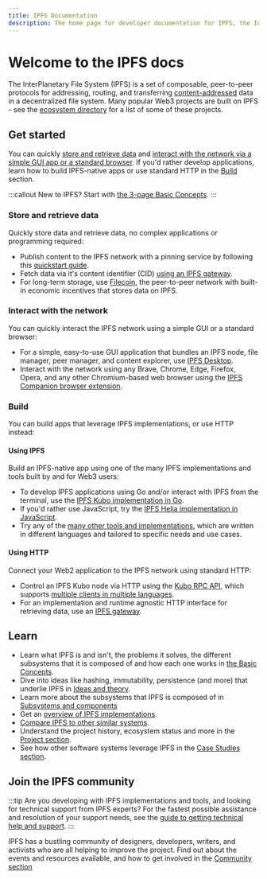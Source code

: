 ```yaml
---
title: IPFS Documentation
description: The home page for developer documentation for IPFS, the InterPlanetary File System.
---
```


# Welcome to the IPFS docs

The InterPlanetary File System (IPFS) is a set of composable, peer-to-peer protocols for addressing, routing, and transferring [content-addressed](concepts/glossary.md#content-addressing) data in a decentralized file system. Many popular Web3 projects are built on IPFS - see the [ecosystem directory](https://ecosystem.ipfs.tech) for a list of some of these projects.

## Get started

You can quickly [store and retrieve data](#store-and-retrieve-data) and [interact with the network via a simple GUI app or a standard browser](#interact-with-the-network). If you'd rather develop applications, learn how to build IPFS-native apps or use standard HTTP in the [Build](#build) section.

:::callout
New to IPFS? Start with
[the 3-page Basic Concepts](./concepts/README.md#learn-the-basics).
:::

### Store and retrieve data

Quickly store data and retrieve data, no complex applications or programming required:

- Publish content to the IPFS network with a pinning service by following this [quickstart guide](./quickstart/publish.md).
- Fetch data via it's <VueCustomTooltip label="An address used to point to data in IPFS, based on the content itself, as opposed to the location." underlined multiline is-medium>content identifier (CID)</VueCustomTooltip> [using an IPFS gateway](./quickstart/retrieve.md#fetching-the-cid-with-an-ipfs-gateway).
- For long-term storage, use [Filecoin](https://docs.filecoin.io/), the peer-to-peer network with built-in economic incentives that stores data on IPFS.

### Interact with the network 

You can quickly interact the IPFS network using a simple GUI or a standard browser:

- For a simple, easy-to-use GUI application that bundles an IPFS node, file manager, peer manager, and content explorer, use [IPFS Desktop](./install/ipfs-desktop.md).
- Interact with the network using any Brave, Chrome, Edge, Firefox, Opera, and any other Chromium-based web browser using the [IPFS Companion browser extension](./install/ipfs-companion.md).

### Build

You can build apps that leverage IPFS implementations, or use HTTP instead:

#### Using IPFS

Build an IPFS-native app using one of the many IPFS <VueCustomTooltip label="Software, written in any programming language, with functionality to process and transmit content-addressed data. Some implementations are optimized for specific use cases or devices, or use different subsystems to handle content-addressed data. There are multiple specififactions in IPFS for handling content-addressed data, and not all implementations implement them." underlined multiline is-medium>implementations</VueCustomTooltip> and tools built by and for Web3 users:

- To develop IPFS applications using Go and/or interact with IPFS from the terminal, use the [IPFS Kubo implementation in Go](./install/command-line.md). 
- If you'd rather use JavaScript, try the [IPFS Helia implementation in JavaScript](https://github.com/ipfs/helia).
- Try any of the [many other tools and implementations](./concepts/ipfs-implementations.md), which are written in different languages and tailored to specific needs and use cases.

#### Using HTTP

Connect your Web2 application to the IPFS network using standard HTTP:

- Control an IPFS Kubo node via HTTP using the [Kubo RPC API](./reference/kubo/rpc.md), which supports [multiple clients in multiple languages](./reference/kubo-rpc-cli.md).
- For an implementation and runtime agnostic HTTP interface for retrieving data, use an [IPFS gateway](./reference/http/gateway.md).

## Learn

- Learn what IPFS is and isn't, the problems it solves, the different subsystems that it is composed of and how each one works in [the Basic Concepts](./concepts/README.md#learn-the-basics).
- Dive into ideas like hashing, immutability, persistence (and more) that underlie IPFS in [Ideas and theory](./concepts/README.md#ideas-and-theory).
- Learn more about the subsystems that IPFS is composed of in [Subsystems and components](./concepts/README.md#subsystems-and-components)
- Get an [overview of IPFS implementations](./concepts/ipfs-implementations.md).
- [Compare IPFS to other similar systems](./concepts/comparisons.md).
- Understand the project history, ecosystem status and more in the [Project section](./project/README.md).
- See how other software systems leverage IPFS in the [Case Studies section](./case-studies/arbol.md).

## Join the IPFS community

:::tip
Are you developing with IPFS implementations and tools, and looking for technical support from IPFS experts? For the fastest possible assistance and resolution of your support needs, see the [guide to getting technical help and support](./community/README.md#get-technical-support-and-help).
:::

IPFS has a bustling community of designers, developers, writers, and activists who are all helping to improve the project. Find out about the events and resources available, and how to get involved in the [Community section](./community/README.md)
